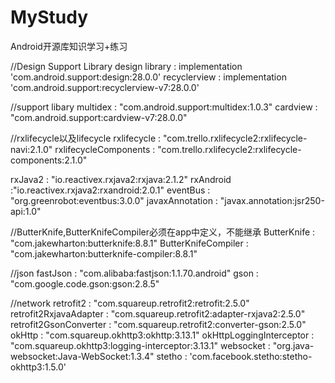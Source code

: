 # MyStudy
Android开源库知识学习+练习



//Design Support Library
design library                   :    implementation 'com.android.support:design:28.0.0'
recyclerview                     :    implementation 'com.android.support:recyclerview-v7:28.0.0'

//support libary
multidex                         : "com.android.support:multidex:1.0.3"
cardview                         : "com.android.support:cardview-v7:28.0.0"

//rxlifecycle以及lifecycle
rxlifecycle                      : "com.trello.rxlifecycle2:rxlifecycle-navi:2.1.0"
rxlifecycleComponents            : "com.trello.rxlifecycle2:rxlifecycle-components:2.1.0"

rxJava2                     : "io.reactivex.rxjava2:rxjava:2.1.2"
rxAndroid                   :"io.reactivex.rxjava2:rxandroid:2.0.1"
eventBus                    : "org.greenrobot:eventbus:3.0.0"
javaxAnnotation             : "javax.annotation:jsr250-api:1.0"

//ButterKnife,ButterKnifeCompiler必须在app中定义，不能继承
ButterKnife                      : "com.jakewharton:butterknife:8.8.1"
ButterKnifeCompiler              : "com.jakewharton:butterknife-compiler:8.8.1"

//json
fastJson                         : "com.alibaba:fastjson:1.1.70.android"
gson                             : "com.google.code.gson:gson:2.8.5"

//network
retrofit2                        : "com.squareup.retrofit2:retrofit:2.5.0"
retrofit2RxjavaAdapter           : "com.squareup.retrofit2:adapter-rxjava2:2.5.0"
retrofit2GsonConverter           : "com.squareup.retrofit2:converter-gson:2.5.0"
okHttp                           : "com.squareup.okhttp3:okhttp:3.13.1"
okHttpLoggingInterceptor         : "com.squareup.okhttp3:logging-interceptor:3.13.1"
websocket                        : "org.java-websocket:Java-WebSocket:1.3.4"
stetho                           : 'com.facebook.stetho:stetho-okhttp3:1.5.0'
